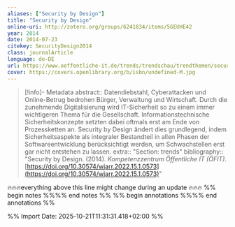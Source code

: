 ```yaml
---
aliases: ["Security by Design"]
title: "Security by Design"
online-uri: http://zotero.org/groups/6241834/items/5GEUHE42
year: 2014
date: 2014-07-23
citekey: SecurityDesign2014
class: journalArticle
language: de-DE
url: https://www.oeffentliche-it.de/trends/trendschau/trendthemen/security-by-design/
cover: https://covers.openlibrary.org/b/isbn/undefined-M.jpg
---
```




> [!info]- Metadata
> abstract:: Datendiebstahl, Cyberattacken und Online-Betrug bedrohen Bürger, Verwaltung und Wirtschaft. Durch die zunehmende Digitalisierung wird IT-Sicherheit so zu einem immer wichtigeren Thema für die Gesellschaft. Informationstechnische Sicherheitskonzepte setzten dabei oftmals erst am Ende von Prozessketten an. Security by Design ändert dies grundlegend, indem Sicherheitsaspekte als integraler Bestandteil in allen Phasen der Softwareentwicklung berücksichtigt werden, um Schwachstellen erst gar nicht entstehen zu lassen.
> extra:: "Section: trends"
> bibliography:: "Security by Design. (2014). _Kompetenzzentrum Öffentliche IT (ÖFIT)_. [https://doi.org/10.30574/wjarr.2022.15.1.0573](https://doi.org/10.30574/wjarr.2022.15.1.0573)"


🔥🔥🔥everything above this line might change during an update 🔥🔥🔥
%% begin notes %%%% end notes %% 
%% begin annotations %%%% end annotations %%

%% Import Date: 2025-10-21T11:31:31.418+02:00 %%
